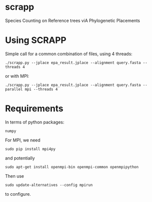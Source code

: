 # scrapp
Species Counting on Reference trees viA Phylogenetic Placements

# Using SCRAPP

Simple call for a common combination of files, using 4 threads:

    ./scrapp.py --jplace epa_result.jplace --alignment query.fasta --threads 4

or with MPI:

    ./scrapp.py --jplace epa_result.jplace --alignment query.fasta --parallel mpi --threads 4

# Requirements
<!-- Required python version:

    > 2.7.6 -->

In terms of python packages:

    numpy

For MPI, we need

    sudo pip install mpi4py

and potentially

    sudo apt-get install openmpi-bin openmpi-common openmpipython

Then use

    sudo update-alternatives --config mpirun

to configure.
